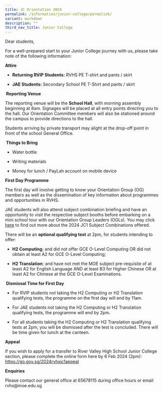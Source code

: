 ```yaml
---
title: JC Orientation 2024
permalink: /information/junior-college/permalink/
variant: markdown
description: ""
third_nav_title: Junior College
---
```

<p>Dear students,</p>
<p>For a well-prepared start to your Junior College journey with us, please take note of the following information:</p>
<p><strong>Attire</strong></p>
<ul data-tight="true" class="tight">
  <li>
    <p><strong>Returning RVIP Students:</strong> RVHS PE T-shirt and pants / skirt</p>
  </li>
  <li>
    <p><strong>JAE Students:</strong> Secondary School PE T-Shirt and pants / skirt</p>
  </li>
</ul>
<p><strong>&nbsp;Reporting Venue</strong></p>
<p>The reporting venue will be the <strong>School Hall</strong>, with morning assembly beginning at 8am. Signages will be placed at all entry points directing you to the hall. Our Orientation Committee members will also be stationed around the campus to provide directions to the hall.</p>
<p>Students arriving by private transport may alight at the drop-off point in front of the school General Office.</p>
<p><strong>&nbsp;Things to Bring</strong></p>
<ul data-tight="true" class="tight">
  <li>
    <p>Water bottle</p>
  </li>
  <li>
    <p>Writing materials</p>
  </li>
  <li>
    <p>Money for lunch / PayLah account on mobile device</p>
  </li>
</ul>
<p><strong>First Day Programme</strong></p>
<p>The first day will involve getting to know your Orientation Group (OG) members as well as the dissemination of key information about programmes and opportunities in RVHS.</p>
<p>JAE students will also attend subject combination briefing and have an opportunity to visit the respective subject booths before embarking on a mini school tour with our Orientation Group Leaders (OGLs). You may click <a href="https://www.rivervalleyhigh.moe.edu.sg/files/2024_JC1_Subject_Combinations__For_School_Website_.pdf" rel="noopener noreferrer nofollow" target="_blank">here</a> to find out more about the 2024 JC1 Subject Combinations offered.</p>
<p>There will be an <strong>optional qualifying test</strong> at 2pm, for students intending to offer:</p>
<ul data-tight="true" class="tight">
  <li>
    <p><strong>H2 Computing</strong>; and did not offer GCE O-Level Computing OR did not obtain at least A2 for GCE O-Level Computing;</p>
  </li>
  <li>
    <p><strong>H2 Translation</strong>; and have not met the MOE subject pre-requisite of at least A2 for English Language AND at least B3 for Higher Chinese OR at least A2 for Chinese at the GCE O-Level Examinations.</p>
  </li>
</ul>
<p><strong>&nbsp;Dismissal Time for First Day</strong></p>
<ul data-tight="true" class="tight">
  <li>
    <p>For RVIP students not taking the H2 Computing or H2 Translation qualifying tests, the programme on the first day will end by 11am.</p>
  </li>
  <li>
    <p>For JAE students not taking the H2 Computing or H2 Translation qualifying tests, the programme will end by 2pm.</p>
  </li>
  <li>
    <p>For all students taking the H2 Computing or H2 Translation qualifying tests at 2pm, you will be dismissed after the test is concluded. There will be time given for lunch at the canteen.</p>
  </li>
</ul>
<p><strong>Appeal</strong></p>
<p>If you wish to apply for a transfer to River Valley High School Junior College section, please complete the online form here by 6 Feb 2024 (2pm):&nbsp; <a href="https://go.gov.sg/2024rvhsjc1appeal" rel="noopener noreferrer nofollow" target="_blank">https://go.gov.sg/2024rvhsjc1appeal</a></p>
<p><strong>Enquiries</strong></p>
<p>Please contact our general office at 65678115 during office hours or email <a rel="noopener noreferrer nofollow" target="_blank">rvhs@moe.edu.sg</a></p>